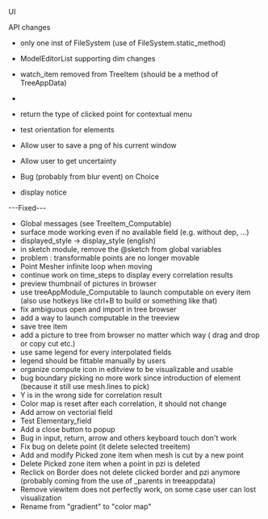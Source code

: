 UI

API changes
* only one inst of FileSystem (use of FileSystem.static_method)
* ModelEditorList supporting dim changes
* watch_item removed from TreeItem (should be a method of TreeAppData)
* 

* return the type of clicked point for contextual menu
* test orientation for elements
* Allow user to save a png of his current window
* Allow user to get uncertainty
* Bug (probably from blur event) on Choice
* display notice

---Fixed---
* Global messages (see TreeItem_Computable)
* surface mode working even if no available field (e.g. without dep, ...)
* displayed_style -> display_style (english)
* in sketch module, remove the @sketch from global variables
* problem : transformable points are no longer movable
* Point Mesher infinite loop when moving
* continue work on time_steps to display every correlation results
* preview thumbnail of pictures in browser
* use treeAppModule_Computable to launch computable on every item (also use hotkeys like ctrl+B to build or something like that)
* fix ambiguous open and import in tree browser
* add a way to launch computable in the treeview
* save tree item
* add a picture to tree from browser no matter which way ( drag and drop or copy cut etc.)
* use same legend for every interpolated fields
* legend should be fittable manually by users
* organize compute icon in editview to be visualizable and usable
* bug boundary picking no more work since introduction of element (because it still use mesh.lines to pick)
* Y is in the wrong side for correlation result
* Color map is reset after each correlation, it should not change
* Add arrow on vectorial field
* Test Elementary_field
* Add a close button to popup
* Bug in input, return, arrow and others keyboard touch don't work
* Fix bug on delete point (it delete selected treeitem)
* Add and modify Picked zone item when mesh is cut by a new point
* Delete Picked zone item when a point in pzi is deleted
* Reclick on Border does not delete clicked border and pzi anymore (probably coming from the use of _parents in treeappdata)
* Remove viewitem does not perfectly work, on some case user can lost visualization
* Rename from "gradient" to "color map"